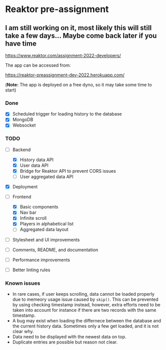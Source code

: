 # Reaktor pre-assignment

## **I am still working on it, most likely this will still take a few days... Maybe come back later if you have time**

<https://www.reaktor.com/assignment-2022-developers/>

The app can be accessed from:

<https://reaktor-preassignment-dev-2022.herokuapp.com/>

(**Note:** The app is deployed on a free dyno, so it may take some time to start)

### Done

- [x] Scheduled trigger for loading history to the database
- [x] MongoDB
- [x] Websocket

### TODO

- [ ] Backend
  - [x] History data API
  - [x] User data API
  - [x] Bridge for Reaktor API to prevent CORS issues
  - [ ] User aggregated data API
- [x] Deployment

- [ ] Frontend
  - [x] Basic components
  - [x] Nav bar
  - [x] Infinite scroll
  - [x] Players in alphabetical list
  - [ ] Aggregated data layout
- [ ] Stylesheet and UI improvements
- [ ] Comments, README, and documentation
- [ ] Performance improvements
- [ ] Better linting rules

### Known issues

- In rare cases, if user keeps scrolling, data cannot be loaded properly due to memeory usage issue caused by `skip()`. This can be prevented by using checking timestamp instead, however, extra efforts need to be taken into account for instance if there are two records with the same timestamp.
- A bug may exist when loading the differnece between the database and the current history data. Sometimes only a few get loaded, and it is not clear why.
- Data need to be displayed with the newest data on top.
- Duplicate entries are possible but reason not clear.
